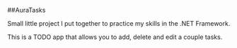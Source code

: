 ##AuraTasks

Small little project I put together to practice my skills in the .NET Framework. 

This is a TODO app that allows you to add, delete and edit a couple tasks. 

